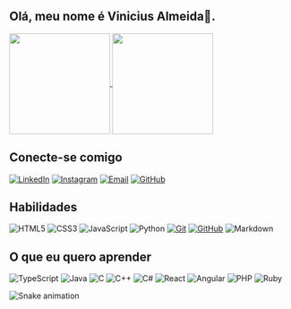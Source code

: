 ## Olá, meu nome é Vinicius Almeida👋.



<a href="https://github.com/anuraghazra/github-readme-stats">
  <img height="180" align="center" src="https://github-readme-stats.vercel.app/api?username=vinyalme&theme=dark"/>
</a>
<a href="https://github.com/anuraghazra/convoychat">
  <img height="180" align="center" src="https://github-readme-stats.vercel.app/api/top-langs?username=vinyalme&layout=compact&langs_count=8&card_width=320&theme=dark" />

</a>

## Conecte-se comigo

[![LinkedIn](https://img.shields.io/badge/LinkedIn-000?style=for-the-badge&logo=linkedin&logoColor=0E76A8)](https://www.linkedin.com/in/vinicius-peixoto-almeida-6a6058255/)
[![Instagram](https://img.shields.io/badge/Instagram-000?style=for-the-badge&logo=instagram)](https://www.instagram.com/almeviny_/)
[![Email](https://img.shields.io/badge/Email-000?style=for-the-badge&logo=mail.ru&logoColor=EA4335)](mailto:vialmeida04@gmail.com)
[![GitHub](https://img.shields.io/badge/GitHub-000?style=for-the-badge&logo=github&logoColor=white)](https://github.com/vinyalme)



## Habilidades

![HTML5](https://img.shields.io/badge/HTML5-000?style=for-the-badge&logo=html5)
![CSS3](https://img.shields.io/badge/CSS3-000?style=for-the-badge&logo=css3&logoColor=264CE4)
![JavaScript](https://img.shields.io/badge/JavaScript-000?style=for-the-badge&logo=javascript)
![Python](https://img.shields.io/badge/Python-000?style=for-the-badge&logo=python)
[![Git](https://img.shields.io/badge/Git-000?style=for-the-badge&logo=git&logoColor=F05032)](URL_DO_SEU_REPOSITÓRIO)
[![GitHub](https://img.shields.io/badge/GitHub-000?style=for-the-badge&logo=github&logoColor=white)](URL_DO_SEU_PERFIL)
![Markdown](https://img.shields.io/badge/Markdown-000?style=for-the-badge&logo=markdown)

## O que eu quero aprender
![TypeScript](https://img.shields.io/badge/TypeScript-000?style=for-the-badge&logo=typescript)
![Java](https://img.shields.io/badge/Java-000?style=for-the-badge&logo=java)
![C](https://img.shields.io/badge/C-000?style=for-the-badge&logo=c)
![C++](https://img.shields.io/badge/C%2B%2B-000?style=for-the-badge&logo=c%2B%2B&logoColor=00599C)
![C#](https://img.shields.io/badge/C%23-000?style=for-the-badge&logo=c-sharp&logoColor=823085)
![React](https://img.shields.io/badge/React-000?style=for-the-badge&logo=react)
![Angular](https://img.shields.io/badge/Angular-000?style=for-the-badge&logo=angular&logoColor=C3002F)
![PHP](https://img.shields.io/badge/PHP-000?style=for-the-badge&logo=php&logoColor=777BB4)
![Ruby](https://img.shields.io/badge/Ruby-000?style=for-the-badge&logo=ruby&logoColor=CC342D)

![Snake animation](https://github.com/vinyalme/vinyalme/blob/output/github-contribution-grid-snake.svg)

<!--
**vinyalme/vinyalme** is a ✨ _special_ ✨ repository because its `README.md` (this file) appears on your GitHub profile.

Here are some ideas to get you started:

- 🔭 I’m currently working on ...
- 🌱 I’m currently learning ...
- 👯 I’m looking to collaborate on ...
- 🤔 I’m looking for help with ...
- 💬 Ask me about ...
- 📫 How to reach me: ...
- 😄 Pronouns: ...
- ⚡ Fun fact: ...
-->
